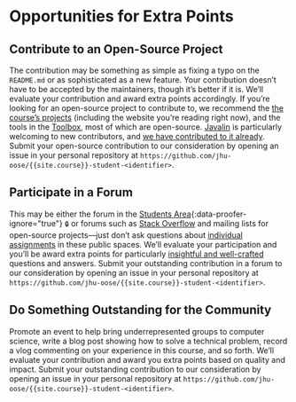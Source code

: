 # Opportunities for Extra Points

## Contribute to an Open-Source Project

The contribution may be something as simple as fixing a typo on the `README.md` or as sophisticated as a new feature. Your contribution doesn’t have to be accepted by the maintainers, though it’s better if it is. We’ll evaluate your contribution and award extra points accordingly. If you’re looking for an open-source project to contribute to, we recommend the [the course’s projects](https://github.com/jhu-oose) (including the website you’re reading right now), and the tools in the [Toolbox](/toolbox), most of which are open-source. [Javalin](/toolbox#web-server-javalin) is particularly welcoming to new contributors, and [we have contributed to it already](https://github.com/tipsy/javalin/commits?author=leafac). Submit your open-source contribution to our consideration by opening an issue in your personal repository at `https://github.com/jhu-oose/{{site.course}}-student-<identifier>`.

## Participate in a Forum

This may be either the forum in the [Students Area](https://github.com/jhu-oose/{{site.course}}-students){:data-proofer-ignore="true"} <small title="You must a student logged into GitHub to see this.">🔒</small> or forums such as [Stack Overflow](https://stackoverflow.com) and mailing lists for open-source projects—just don’t ask questions about [individual assignments](/#individual-assignments) in these public spaces. We’ll evaluate your participation and you’ll be award extra points for particularly [insightful and well-crafted](https://stackoverflow.com/help/how-to-ask) questions and answers. Submit your outstanding contribution in a forum to our consideration by opening an issue in your personal repository at `https://github.com/jhu-oose/{{site.course}}-student-<identifier>`.

## Do Something Outstanding for the Community

Promote an event to help bring underrepresented groups to computer science, write a blog post showing how to solve a technical problem, record a vlog commenting on your experience in this course, and so forth. We’ll evaluate your contribution and award you extra points based on quality and impact. Submit your outstanding contribution to our consideration by opening an issue in your personal repository at `https://github.com/jhu-oose/{{site.course}}-student-<identifier>`.
